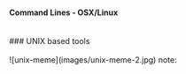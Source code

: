 #### Command Lines - OSX/Linux
<br />
### UNIX based tools
<br />
<br />
![unix-meme](images/unix-meme-2.jpg)
note:
